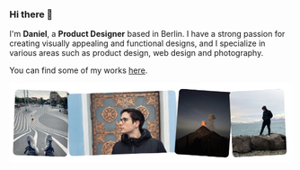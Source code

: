 ### Hi there 👋

I'm **Daniel**, a **Product Designer** based in Berlin. I have a strong passion for creating visually appealing and functional designs, and I specialize in various areas such as product design, web design and photography.

You can find some of my works <a href="https://www.dg-ac.com" target="_blank">here</a>.

![alt text](https://github.com/dglezalbo/dglezalbo/blob/main/readme_pics.png)
